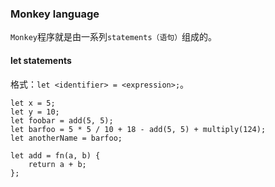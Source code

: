 ### Monkey language

`Monkey`程序就是由一系列`statements（语句）`组成的。

#### let statements

格式：`let <identifier> = <expression>;`。

```monkey
let x = 5;
let y = 10;
let foobar = add(5, 5);
let barfoo = 5 * 5 / 10 + 18 - add(5, 5) + multiply(124);
let anotherName = barfoo;

let add = fn(a, b) {
    return a + b;
};
```
